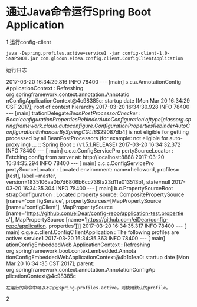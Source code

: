 # 通过Java命令运行Spring Boot Application

1 运行config-client

	java -Dspring.profiles.active=service1 -jar config-client-1.0-SNAPSHOT.jar com.glodon.eidea.config.client.ConfigClientApplication

运行日志

2017-03-20 16:34:29.816  INFO 78400 --- [main] s.c.a.AnnotationConfig
ApplicationContext : Refreshing org.springframework.context.annotation.Annotatio
nConfigApplicationContext@4c98385c: startup date [Mon Mar 20 16:34:29 CST 2017];
 root of context hierarchy
2017-03-20 16:34:30.928  INFO 78400 --- [main] trationDelegate$BeanPo
stProcessorChecker : Bean 'configurationPropertiesRebinderAutoConfiguration' of
type [class org.springframework.cloud.autoconfigure.ConfigurationPropertiesRebin
derAutoConfiguration$$EnhancerBySpringCGLIB$$29087db4] is not eligible for getti
ng processed by all BeanPostProcessors (for example: not eligible for auto-proxy
ing)
...
 :: Spring Boot ::        (v1.5.1.RELEASE)
2017-03-20 16:34:32.372  INFO 78400 --- [           main] c.c.c.ConfigServicePro
pertySourceLocator : Fetching config from server at: http://localhost:8888
2017-03-20 16:34:35.294  INFO 78400 --- [           main] c.c.c.ConfigServicePro
pertySourceLocator : Located environment: name=helloword, profiles=[test], label
=master, version=1835106aa0b7d6806b6cc736fa23d11e013513b1, state=null
2017-03-20 16:34:35.304  INFO 78400 --- [           main] b.c.PropertySourceBoot
strapConfiguration : Located property source: CompositePropertySource [name='con
figService', propertySources=[MapPropertySource [name='configClient'], MapProper
tySource [name='https://github.com/eiDear/config-repo/application-test.propertie
s'], MapPropertySource [name='https://github.com/eiDear/config-repo/application.
properties']]]
2017-03-20 16:34:35.317  INFO 78400 --- [           main] c.g.e.c.client.ConfigC
lientApplication   : The following profiles are active: service1
2017-03-20 16:34:35.363  INFO 78400 --- [           main] ationConfigEmbeddedWeb
ApplicationContext : Refreshing org.springframework.boot.context.embedded.Annota
tionConfigEmbeddedWebApplicationContext@4b1c1ea0: startup date [Mon Mar 20 16:34
:35 CST 2017]; parent: org.springframework.context.annotation.AnnotationConfigAp
plicationContext@4c98385c

    在运行的命令中可以不指定spring.profiles.active，则使用默认的profile。

2
